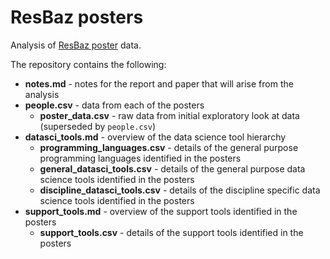 # ResBaz posters

Analysis of [ResBaz poster](http://melbourne.resbaz.edu.au/post/108054124634/the-resbaz-poster-session-with-a-difference) data.

The repository contains the following:
* **notes.md** - notes for the report and paper that will arise from the analysis
* **people.csv** - data from each of the posters
  * **poster_data.csv** - raw data from initial exploratory look at data (superseded by `people.csv`)
* **datasci_tools.md** - overview of the data science tool hierarchy
  * **programming_languages.csv** - details of the general purpose programming languages identified in the posters
  * **general_datasci_tools.csv** - details of the general purpose data science tools identified in the posters
  * **discipline_datasci_tools.csv** - details of the discipline specific data science tools identified in the posters
* **support_tools.md** - overview of the support tools identified in the posters
  * **support_tools.csv** - details of the support tools identified in the posters









